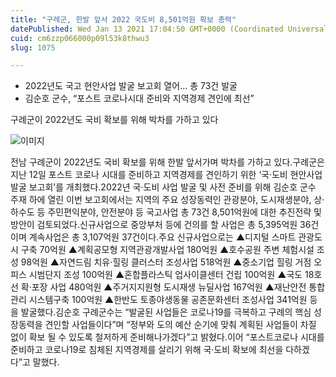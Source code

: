 ```yaml
---
title: "구례군, 한발 앞서 2022 국도비 8,501억원 확보 총력"
datePublished: Wed Jan 13 2021 17:04:50 GMT+0000 (Coordinated Universal Time)
cuid: cm6zzp066000p09l53k8thwu3
slug: 1075

---
```



- 2022년도 국고 현안사업 발굴 보고회 열어… 총 73건 발굴
- 김순호 군수, “포스트 코로나시대 준비와 지역경제 견인에 최선”

구례군이 2022년도 국비 확보를 위해 박차를 가하고 있다

![이미지](https://cdn.hashnode.com/res/hashnode/image/upload/v1739248571689/cb219ee8-118c-43c3-82d2-d8f546678763.jpeg)

전남 구례군이 2022년도 국비 확보를 위해 한발 앞서가며 박차를 가하고 있다.구례군은 지난 12일 포스트 코로나 시대를 준비하고 지역경제를 견인하기 위한 ‘국·도비 현안사업 발굴 보고회’를 개최했다.2022년 국‧도비 사업 발굴 및 사전 준비를 위해 김순호 군수 주재 하에 열린 이번 보고회에서는 지역의 주요 성장동력인 관광분야, 도시재생분야, 상·하수도 등 주민편익분야, 안전분야 등 국고사업 총 73건 8,501억원에 대한 추진전략 및 방안이 검토되었다.신규사업으로 중앙부처 등에 건의를 할 사업은 총 5,395억원 36건이며 계속사업은 총 3,107억원 37건이다.주요 신규사업으로는 ▲디지털 스마트 관광도시 구축 70억원 ▲계획공모형 지역관광개발사업 180억원 ▲호수공원 주변 체험시설 조성 98억원 ▲자연드림 치유·힐링 클러스터 조성사업 518억원 ▲중소기업 힐링 거점 오피스 시범단지 조성 100억원 ▲혼합플라스틱 업사이클센터 건립 100억원 ▲국도 18호선 확·포장 사업 480억원 ▲주거지지원형 도시재생 뉴딜사업 167억원 ▲재난안전 통합관리 시스템구축 100억원 ▲한반도 토종야생동물 공존문화센터 조성사업 341억원 등을 발굴했다.김순호 구례군수는 “발굴된 사업들은 코로나19를 극복하고 구례의 핵심 성장동력을 견인할 사업들이다”며 “정부와 도의 예산 순기에 맞춰 계획된 사업들이 차질 없이 확보 될 수 있도록 철저하게 준비해나가겠다”고 밝혔다.이어 “포스트코로나 시대를 준비하고 코로나19로 침체된 지역경제를 살리기 위해 국‧도비 확보에 최선을 다하겠다”고 말했다.